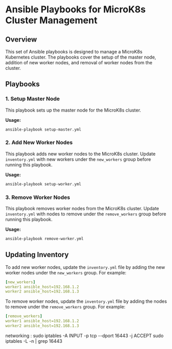 # Ansible Playbooks for MicroK8s Cluster Management

## Overview

This set of Ansible playbooks is designed to manage a MicroK8s Kubernetes cluster. The playbooks cover the setup of the master node, addition of new worker nodes, and removal of worker nodes from the cluster.

## Playbooks

### 1. Setup Master Node

This playbook sets up the master node for the MicroK8s cluster.

**Usage:**
```bash
ansible-playbook setup-master.yml
```

### 2. Add New Worker Nodes

This playbook adds new worker nodes to the MicroK8s cluster. Update `inventory.yml` with new workers under the `new_workers` group before running this playbook.

**Usage:**
```bash
ansible-playbook setup-worker.yml
```

### 3. Remove Worker Nodes

This playbook removes worker nodes from the MicroK8s cluster. Update `inventory.yml` with nodes to remove under the `remove_workers` group before running this playbook.

**Usage:**
```bash
ansible-playbook remove-worker.yml
```

## Updating Inventory

To add new worker nodes, update the `inventory.yml` file by adding the new worker nodes under the `new_workers` group. For example:

```yaml
[new_workers]
worker1 ansible_host=192.168.1.2
worker2 ansible_host=192.168.1.3
```

To remove worker nodes, update the `inventory.yml` file by adding the nodes to remove under the `remove_workers` group. For example:

```yaml
[remove_workers]
worker1 ansible_host=192.168.1.2
worker2 ansible_host=192.168.1.3
```


networking :
sudo iptables -A INPUT -p tcp --dport 16443 -j ACCEPT
sudo iptables -L -n | grep 16443
